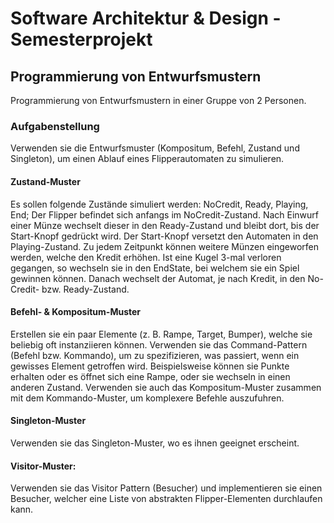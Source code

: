 # Software Architektur & Design - Semesterprojekt

## Programmierung von Entwurfsmustern
Programmierung von Entwurfsmustern in einer Gruppe von 2 Personen.

### Aufgabenstellung

Verwenden sie die Entwurfsmuster (Kompositum, Befehl, Zustand und Singleton), um einen Ablauf eines Flipperautomaten zu simulieren.

#### Zustand-Muster
Es sollen folgende Zustände simuliert werden: NoCredit, Ready, Playing, End;
Der Flipper befindet sich anfangs im NoCredit-Zustand.
Nach Einwurf einer Münze wechselt dieser in den Ready-Zustand und bleibt dort, bis der Start-Knopf gedrückt wird.
Der Start-Knopf versetzt den Automaten in den Playing-Zustand.
Zu jedem Zeitpunkt können weitere Münzen eingeworfen werden, welche den Kredit erhöhen.
Ist eine Kugel 3-mal verloren gegangen, so wechseln sie in den EndState, bei welchem sie ein Spiel gewinnen können. Danach wechselt der Automat, je nach Kredit, in den No-Credit- bzw. Ready-Zustand.

#### Befehl- & Kompositum-Muster
Erstellen sie ein paar Elemente (z. B. Rampe, Target, Bumper), welche sie beliebig oft instanziieren können.
Verwenden sie das Command-Pattern (Befehl bzw. Kommando), um zu spezifizieren, was passiert, wenn ein gewisses Element getroffen wird.
Beispielsweise können sie Punkte erhalten oder es öffnet sich eine Rampe, oder sie wechseln in einen anderen Zustand.
Verwenden sie auch das Kompositum-Muster zusammen mit dem Kommando-Muster, um komplexere Befehle auszufuhren.

#### Singleton-Muster
Verwenden sie das Singleton-Muster, wo es ihnen geeignet erscheint.

#### Visitor-Muster:
Verwenden sie das Visitor Pattern (Besucher) und implementieren sie einen Besucher, welcher eine Liste von abstrakten Flipper-Elementen durchlaufen kann.
